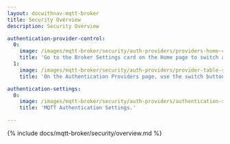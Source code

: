 ```yaml
---
layout: docwithnav-mqtt-broker
title: Security Overview
description: Security Overview

authentication-provider-control:
  0:
    image: /images/mqtt-broker/security/auth-providers/providers-home-card.png
    title: 'Go to the Broker Settings card on the Home page to switch authentication providers.'
  1:
    image: /images/mqtt-broker/security/auth-providers/provider-table-switch.png
    title: 'On the Authentication Providers page, use the switch button in the table’s right column to enable or disable providers.'

authentication-settings:
  0:
    image: /images/mqtt-broker/security/auth-providers/authentication-settings.png
    title: 'MQTT Authentication Settings.'

---
```


{% include docs/mqtt-broker/security/overview.md %}
